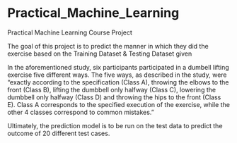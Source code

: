 # Practical_Machine_Learning
Practical Machine Learning Course Project

The goal of this project is to predict the manner in which they did the exercise based on the Training Dataset & Testing Dataset given

In the aforementioned study, six participants participated in a dumbell lifting exercise five different ways. The five ways, as described in the study, were “exactly according to the specification (Class A), throwing the elbows to the front (Class B), lifting the dumbbell only halfway (Class C), lowering the dumbbell only halfway (Class D) and throwing the hips to the front (Class E). Class A corresponds to the specified execution of the exercise, while the other 4 classes correspond to common mistakes.”

Ultimately, the prediction model is to be run on the test data to predict the outcome of 20 different test cases.
